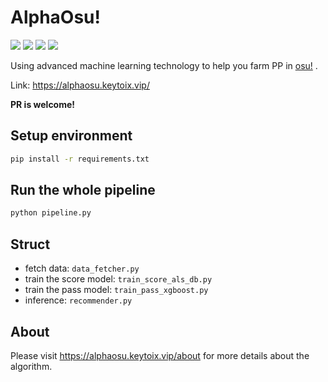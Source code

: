 # AlphaOsu!

[![](https://img.shields.io/endpoint?color=blue&url=https%3A%2F%2Falphaosu.keytoix.vip%2Fapi%2Fstatistics%3Ftype%3Duser)](https://alphaosu.keytoix.vip/)
[![](https://img.shields.io/endpoint?color=orange&url=https%3A%2F%2Falphaosu.keytoix.vip%2Fapi%2Fstatistics%3Ftype%3Drecommend)](https://alphaosu.keytoix.vip/)
[![](https://img.shields.io/endpoint?color=green&url=https%3A%2F%2Falphaosu.keytoix.vip%2Fapi%2Fstatistics%3Ftype%3Dusage)](https://alphaosu.keytoix.vip/)
[![](https://img.shields.io/discord/1021343109398937610?label=discord&logo=discord&style=social)](https://discord.gg/H5VzJxeK4F)

Using advanced machine learning technology to help you farm PP in [osu!](https://osu.ppy.sh/) .


Link: https://alphaosu.keytoix.vip/

**PR is welcome!**


## Setup environment

```bash
pip install -r requirements.txt
```

## Run the whole pipeline

```bash
python pipeline.py
```

## Struct

- fetch data: `data_fetcher.py`
- train the score model: `train_score_als_db.py`
- train the pass model: `train_pass_xgboost.py`
- inference: `recommender.py`


## About

Please visit https://alphaosu.keytoix.vip/about for more details about the algorithm.
